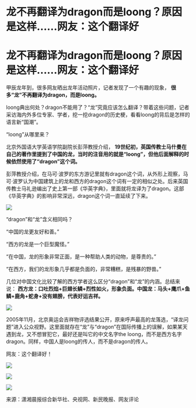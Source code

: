 # 龙不再翻译为dragon而是loong？原因是这样……网友：这个翻译好

# 龙不再翻译为dragon而是loong？原因是这样……网友：这个翻译好

甲辰龙年到，很多网友晒出龙年活动照片，记者发现了一个有趣的现象， **很多“龙”不再翻译为dragon，而是loong。**

loong典出何处？dragon不能用了？“龙”究竟应该怎么翻译？带着这些问题，记者采访海内外多位专家、学者，挖一挖dragon的历史梗，看看loong的背后是怎样的语言新“国潮”。

“loong”从哪里来？

北京外国语大学英语学院副院长彭萍教授介绍，
**19世纪初，英国传教士马什曼在自己的著作里提到了中国的龙，当时的注音用的就是“loong”，但他后面解释的时候依然使用了“dragon”这个词。**

彭萍教授介绍，在马可·波罗的东方游记里就有dragon这个词，从外形上观察，马可·波罗认为中国建筑上的龙和西方的dragon这个词有一定的相似之处。后来英国传教士马礼逊编出了史上第一部《华英字典》，里面就将龙译为了dragon。这部《华英字典》的影响非常深远，dragon这个词一直延续了下来。

![](https://inews.gtimg.com/om_bt/OyokRxg0OO8lOzMg7Cg-j4KPytDklbogOoK8mEUHBISuYAA/1000)

“dragon”和“龙”含义相同吗？

“中国的龙更友好和善。”

“西方的龙是一个巨型魔怪。”

“在中国，龙的形象非常正面，是一种帮助人类的动物，是尊贵的。”

“在西方，我们的龙形象几乎都是负面的，非常糟糕，是残暴的野兽。”

几位对中国文化比较了解的西方学者这么区分“dragon”和“龙”的内涵。总结来说：
**西方龙：口吐烈焰+巨翅长鳞+烈性如火，形象负面。中国龙：马头+鹰爪+鱼鳞+鹿角+蛇身+没有翅膀，代表好运吉祥。**

![](https://inews.gtimg.com/om_bt/OgYyUXQM8PlDFhMIik8pMY62DnfknjDiXoh5_b2-qmxfwAA/1000)

2005年11月，北京奥运会吉祥物评选结果公开，原来呼声最高的龙落选，“译龙问题”进入公众视野。这里面就存在“龙”与“dragon”在国际传播上的误解，如果某天遇到龙，又不想冒犯它，最好还是叫它的中文名字the
loong，而不是西方名字dragon。同样，中国人是loong的传人，而不是dragon的传人。

网友：这个翻译好！

![](https://inews.gtimg.com/om_bt/OxhySiUGJ7AysKAyJdBzbHFuslwvIrehfzxcYuGYLhXbEAA/1000)

![](https://inews.gtimg.com/om_bt/OPEt7LerKm2HoQmVt7NTkYJJ7BJIZ81h-Adg4p7Q625b4AA/1000)

![](https://inews.gtimg.com/om_bt/Og88EYek_tx1FYURztb64WqJZqI1DRdwaoMGhOsVDAaJYAA/1000)

来源：潇湘晨报综合新华社、央视网、新民晚报、网友评论

